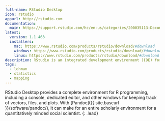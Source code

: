 ```yaml
---
full-name: RStudio Desktop
icon: rstudio
appurl: http://rstudio.com
documentation:
  main: https://support.rstudio.com/hc/en-us/categories/200035113-Documentation
latest:
  version: 1.1.463
  installers: 
    mac: https://www.rstudio.com/products/rstudio/download/#download
    windows: https://www.rstudio.com/products/rstudio/download/#download
    linux: https://www.rstudio.com/products/rstudio/download/#download
description: RStudio is an integrated development environment (IDE) for R.
tags:
  - lehman
  - statistics
  - mapping
---
```


RStudio Desktop provides a complete environment for R programming, including a
console, dedicated editor, and other windows for keeping track of vectors,
files, and plots. With [Pandoc]({{ site.baseurl }}/software/pandoc/), it can make for an entire scholarly
environment for a quantitatively minded social scientist.
{: .lead}

